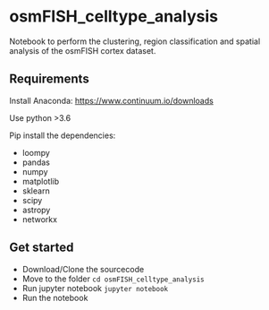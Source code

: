 # osmFISH_celltype_analysis
Notebook to perform the clustering, region classification and spatial analysis of the osmFISH cortex dataset.

## Requirements
Install Anaconda:
https://www.continuum.io/downloads  
  
Use python >3.6
  
Pip install the dependencies:  
* loompy  
* pandas  
* numpy  
* matplotlib  
* sklearn  
* scipy  
* astropy  
* networkx  

## Get started
* Download/Clone the sourcecode
* Move to the folder `cd osmFISH_celltype_analysis`
* Run jupyter notebook `jupyter notebook`
* Run the notebook
